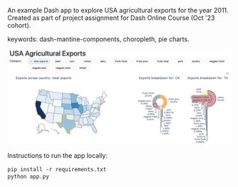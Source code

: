 An example Dash app to explore USA agricultural exports for the year 2011.
Created as part of project assignment for Dash Online Course (Oct '23
cohort).

keywords: dash-mantine-components, choropleth, pie charts.

![screenshot](screenshot.png)

Instructions to run the app locally:

```
pip install -r requirements.txt
python app.py
```
